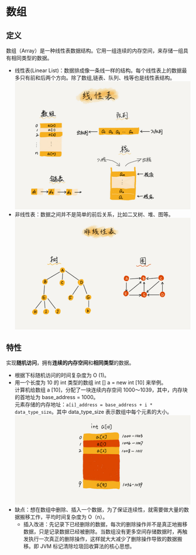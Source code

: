 # 数组
## 定义
数组（Array）是一种线性表数据结构。它用一组连续的内存空间，来存储一组具有相同类型的数据。
- 线性表(Linear List)：数据排成像一条线一样的结构。每个线性表上的数据最多只有前和后两个方向。除了数组,链表、队列、栈等也是线性表结构。![线性表](../图示/线性表.jpg)
- 非线性表：数据之间并不是简单的前后关系，比如二叉树、堆、图等。![非线性表](../图示/非线性表.jpg)

## 特性
实现**随机访问**，拥有**连续的内存空间**和**相同类型**的数据。  
- 根据下标随机访问的时间复杂度为 O (1)。  
- 用一个长度为 10 的 int 类型的数组 int [] a = new int [10] 来举例。  
计算机给数组 a [10]，分配了一块连续内存空间 1000～1039，其中，内存块的首地址为 base_address = 1000。  
元素存储的内存地址：`a[i]_address = base_address + i * data_type_size`。其中 data_type_size 表示数组中每个元素的大小。
![数组](../图示/数组.jpg)
- 缺点：想在数组中删除、插入一个数据，为了保证连续性，就需要做大量的数据搬移工作，平均时间复杂度为 O（n）。
  - 插入改进：先记录下已经删除的数据，每次的删除操作并不是真正地搬移数据，只是记录数据已经被删除。当数组没有更多空间存储数据时，再触发执行一次真正的删除操作，这样就大大减少了删除操作导致的数据搬移。即 JVM 标记清除垃圾回收算法的核心思想。